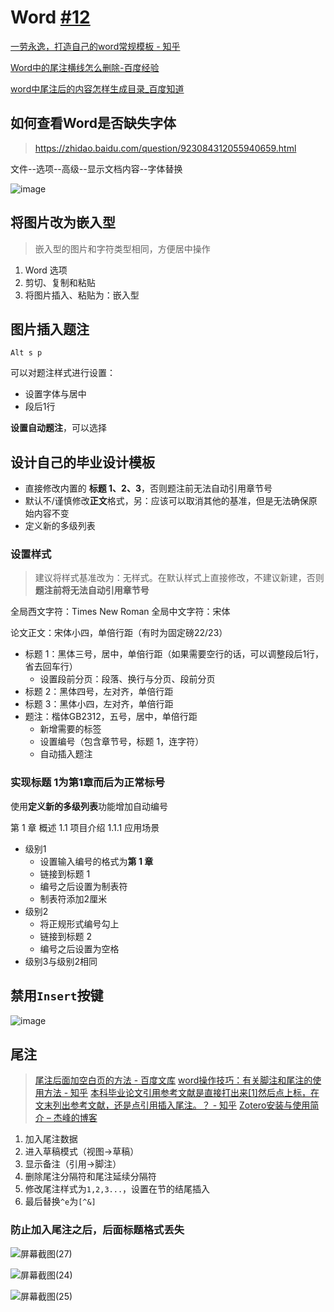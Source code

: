 # Word [#12](https://github.com/vhxubo/blog/issues/12)

[一劳永逸，打造自己的word常规模板 - 知乎](https://zhuanlan.zhihu.com/p/22737822)

[Word中的尾注横线怎么删除-百度经验](https://jingyan.baidu.com/article/86112f13b0cbe027379787fc.html)

[word中尾注后的内容怎样生成目录_百度知道](https://zhidao.baidu.com/question/159839880.html)


## 如何查看Word是否缺失字体
> https://zhidao.baidu.com/question/923084312055940659.html

文件--选项--高级--显示文档内容--字体替换

![image](https://user-images.githubusercontent.com/17352372/120088807-f9468b00-c126-11eb-9e42-037520040d0a.png)


## 将图片改为嵌入型

> 嵌入型的图片和字符类型相同，方便居中操作

1. Word 选项
2. 剪切、复制和粘贴
3. 将图片插入、粘贴为：嵌入型

## 图片插入题注

`Alt s p`

可以对题注样式进行设置：

- 设置字体与居中
- 段后1行

**设置自动题注**，可以选择


## 设计自己的毕业设计模板

- 直接修改内置的 **标题 1、2、3**，否则题注前无法自动引用章节号
- 默认不/谨慎修改**正文**格式，另：应该可以取消其他的基准，但是无法确保原始内容不变
- 定义新的多级列表

### 设置样式

> 建议将样式基准改为：无样式。在默认样式上直接修改，不建议新建，否则**题注前将无法自动引用章节号**

全局西文字符：Times New Roman
全局中文字符：宋体

论文正文：宋体小四，单倍行距（有时为固定磅22/23）

- 标题 1：黑体三号，居中，单倍行距（如果需要空行的话，可以调整段后1行，省去回车行）
    - 设置段前分页：段落、换行与分页、段前分页
- 标题 2：黑体四号，左对齐，单倍行距
- 标题 3：黑体小四，左对齐，单倍行距
- 题注：楷体GB2312，五号，居中，单倍行距
    - 新增需要的标签
    - 设置编号（包含章节号，标题 1，连字符）
    - 自动插入题注

### 实现标题 1为第1章而后为正常标号

使用**定义新的多级列表**功能增加自动编号

第 1 章 概述
1.1 项目介绍
1.1.1 应用场景

- 级别1
    - 设置输入编号的格式为**第 1 章**
    - 链接到标题 1
    - 编号之后设置为制表符
    - 制表符添加2厘米
- 级别2
    - 将正规形式编号勾上
    - 链接到标题 2
    - 编号之后设置为空格
- 级别3与级别2相同


## 禁用`Insert`按键

![image](https://user-images.githubusercontent.com/17352372/116067643-eb32c400-a6bb-11eb-85bd-c9d0dc64b876.png)


## 尾注
> [尾注后面加空白页的方法 - 百度文库](https://wenku.baidu.com/view/ca87c3550066f5335a8121dc.html)
[word操作技巧：有关脚注和尾注的使用方法 - 知乎](https://zhuanlan.zhihu.com/p/54344547)
[本科毕业论文引用参考文献是直接打出来[1]然后点上标，在文末列出参考文献，还是点引用插入尾注。？ - 知乎](https://www.zhihu.com/question/382084573)
[Zotero安装与使用简介 – 杰峰的博客](https://jeffdingzone.com/2018/11/zotero%E5%AE%89%E8%A3%85%E4%B8%8E%E4%BD%BF%E7%94%A8%E7%AE%80%E4%BB%8B/#word)


1. 加入尾注数据
2. 进入草稿模式（视图->草稿）
3. 显示备注（引用->脚注）
4. 删除尾注分隔符和尾注延续分隔符
5. 修改尾注样式为`1,2,3...`，设置在节的结尾插入
6. 最后替换`^e`为`[^&]`

### 防止加入尾注之后，后面标题格式丢失

![屏幕截图(27)](https://user-images.githubusercontent.com/17352372/118405328-0769c580-b6aa-11eb-9948-7e5583a00af9.png)

![屏幕截图(24)](https://user-images.githubusercontent.com/17352372/118405072-54e53300-b6a8-11eb-96c5-63ad7708daeb.png)

![屏幕截图(25)](https://user-images.githubusercontent.com/17352372/118405209-4a776900-b6a9-11eb-8367-725d4288b906.png)
